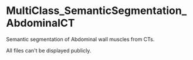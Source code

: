 # MultiClass_SemanticSegmentation_AbdominalCT
Semantic segmentation of Abdominal wall muscles from
CTs.

All files can't be displayed publicly.
